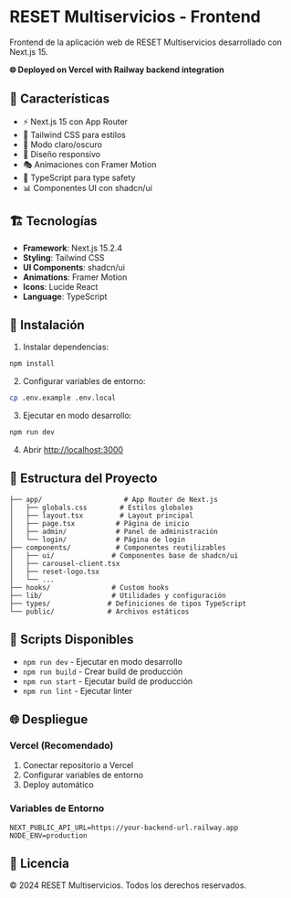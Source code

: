 # RESET Multiservicios - Frontend

Frontend de la aplicación web de RESET Multiservicios desarrollado con Next.js 15.

**🌐 Deployed on Vercel with Railway backend integration**

## 🚀 Características

- ⚡ Next.js 15 con App Router
- 🎨 Tailwind CSS para estilos
- 🌙 Modo claro/oscuro
- 📱 Diseño responsivo
- 🎭 Animaciones con Framer Motion
- 🎯 TypeScript para type safety
- 📊 Componentes UI con shadcn/ui

## 🏗️ Tecnologías

- **Framework**: Next.js 15.2.4
- **Styling**: Tailwind CSS
- **UI Components**: shadcn/ui
- **Animations**: Framer Motion
- **Icons**: Lucide React
- **Language**: TypeScript

## 🚦 Instalación

1. Instalar dependencias:
```bash
npm install
```

2. Configurar variables de entorno:
```bash
cp .env.example .env.local
```

3. Ejecutar en modo desarrollo:
```bash
npm run dev
```

4. Abrir [http://localhost:3000](http://localhost:3000)

## 📁 Estructura del Proyecto

```
├── app/                    # App Router de Next.js
│   ├── globals.css        # Estilos globales
│   ├── layout.tsx         # Layout principal
│   ├── page.tsx          # Página de inicio
│   ├── admin/            # Panel de administración
│   └── login/            # Página de login
├── components/           # Componentes reutilizables
│   ├── ui/              # Componentes base de shadcn/ui
│   ├── carousel-client.tsx
│   ├── reset-logo.tsx
│   └── ...
├── hooks/               # Custom hooks
├── lib/                 # Utilidades y configuración
├── types/              # Definiciones de tipos TypeScript
└── public/             # Archivos estáticos
```

## 🔧 Scripts Disponibles

- `npm run dev` - Ejecutar en modo desarrollo
- `npm run build` - Crear build de producción
- `npm run start` - Ejecutar build de producción
- `npm run lint` - Ejecutar linter

## 🌐 Despliegue

### Vercel (Recomendado)

1. Conectar repositorio a Vercel
2. Configurar variables de entorno
3. Deploy automático

### Variables de Entorno

```env
NEXT_PUBLIC_API_URL=https://your-backend-url.railway.app
NODE_ENV=production
```

## 📝 Licencia

© 2024 RESET Multiservicios. Todos los derechos reservados.
